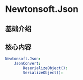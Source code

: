 # Newtonsoft.Json


## 基础介绍




## 核心内容
```yaml
Newtonsoft.Json:
    JsonConvert:
        DeserializeObject():
        SerializeObject():
```